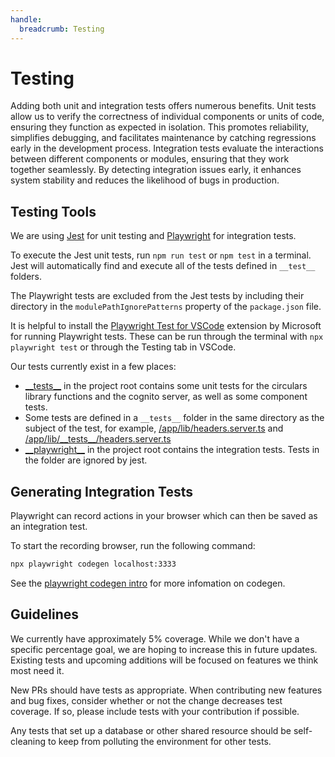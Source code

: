```yaml
---
handle:
  breadcrumb: Testing
---
```


# Testing

Adding both unit and integration tests offers numerous benefits. Unit tests allow us to verify the correctness of individual components or units of code, ensuring they function as expected in isolation. This promotes reliability, simplifies debugging, and facilitates maintenance by catching regressions early in the development process. Integration tests evaluate the interactions between different components or modules, ensuring that they work together seamlessly. By detecting integration issues early, it enhances system stability and reduces the likelihood of bugs in production.

## Testing Tools

We are using [Jest](https://jestjs.io/) for unit testing and [Playwright](https://playwright.dev/) for integration tests.

To execute the Jest unit tests, run `npm run test` or `npm test` in a terminal. Jest will automatically find and execute all of the tests defined in `__test__` folders.

The Playwright tests are excluded from the Jest tests by including their directory in the `modulePathIgnorePatterns` property of the `package.json` file.

It is helpful to install the [Playwright Test for VSCode](https://marketplace.visualstudio.com/items?itemName=ms-playwright.playwright) extension by Microsoft for running Playwright tests. These can be run through the terminal with `npx playwright test` or through the Testing tab in VSCode.

Our tests currently exist in a few places:

- [\_\_tests\_\_](https://github.com/nasa-gcn/gcn.nasa.gov/tree/main/__tests__) in the project root contains some unit tests for the circulars library functions and the cognito server, as well as some component tests.
- Some tests are defined in a `__tests__` folder in the same directory as the subject of the test, for example, [/app/lib/headers.server.ts](https://github.com/nasa-gcn/gcn.nasa.gov/blob/main/app/lib/headers.server.ts) and [/app/lib/\_\_tests\_\_/headers.server.ts](https://github.com/nasa-gcn/gcn.nasa.gov/blob/main/app/lib/__tests__/headers.server.ts)
- [\_\_playwright\_\_](https://github.com/nasa-gcn/gcn.nasa.gov/tree/main/__playwright__) in the project root contains the integration tests. Tests in the folder are ignored by jest.

## Generating Integration Tests

Playwright can record actions in your browser which can then be saved as an integration test.

To start the recording browser, run the following command:

```sh
npx playwright codegen localhost:3333
```

See the [playwright codegen intro](https://playwright.dev/docs/codegen-intro) for more infomation on codegen.

## Guidelines

We currently have approximately 5% coverage. While we don't have a specific percentage goal, we are hoping to increase this in future updates. Existing tests and upcoming additions will be focused on features we think most need it.

New PRs should have tests as appropriate. When contributing new features and bug fixes, consider whether or not the change decreases test coverage. If so, please include tests with your contribution if possible.

Any tests that set up a database or other shared resource should be self-cleaning to keep from polluting the environment for other tests.
